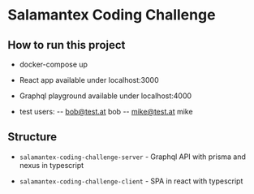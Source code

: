 # Salamantex Coding Challenge

## How to run this project

- docker-compose up

- React app available under localhost:3000

- Graphql playground available under localhost:4000

- test users: 
-- bob@test.at bob
-- mike@test.at mike

## Structure

-  `salamantex-coding-challenge-server` - Graphql API with prisma and nexus in typescript

-  `salamantex-coding-challenge-client` - SPA in react with typescript